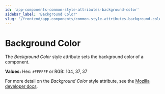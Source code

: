 ```yaml
---
id: 'app-components-common-style-attributes-background-color'
sidebar_label: 'Background Color'
slug: '/frontend/app-components/common-style-attributes-background-color'
---
```

# Background Color
The *Background Color* style attribute sets the background color of a component. 

**Values:** Hex: `#FFFFFF` or RGB: 104, 37, 37
 
For more detail on the *Background Color* style attribute, see the [Mozilla developer docs](https://developer.mozilla.org/en-US/docs/Web/CSS/background-color).